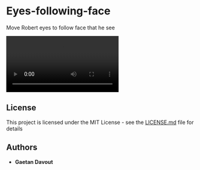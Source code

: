 # Eyes-following-face
Move Robert eyes to follow face that he see

![](IMG_1699.MOV)

## License

This project is licensed under the MIT License - see the [LICENSE.md](LICENSE.md) file for details

## Authors

* **Gaetan Davout**
